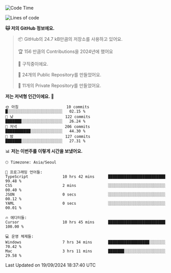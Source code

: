   <!--START_SECTION:waka-->
![Code Time](http://img.shields.io/badge/Code%20Time-828%20hrs%2056%20mins-blue)

![Lines of code](https://img.shields.io/badge/%EC%A0%80%EB%8A%94%20%EC%97%AC%ED%83%9C%EA%B9%8C%EC%A7%80%20-411.3%20thousand%20%EC%A4%84%EC%9D%98%20%EC%BD%94%EB%93%9C%EB%A5%BC%20%EC%9E%91%EC%84%B1%ED%96%88%EC%96%B4%EC%9A%94.-blue)

**🐱 저의 GitHub 정보에요.** 

> 📦 GitHub의 24.7 kB만큼의 저장소를 사용하고 있어요. 
 > 
> 🏆 156 만큼의 Contributions을 2024년에 했어요
 > 
> 💼 구직중이에요.
 > 
> 📜 24개의 Public Repository를 만들었어요. 
 > 
> 🔑 11개의 Private Repository를 만들었어요. 
 > 
**저는 저녁형 인간이에요. 🦉** 

```text
🌞 아침                     10 commits          █░░░░░░░░░░░░░░░░░░░░░░░░   02.15 % 
🌆 낮　                     122 commits         ███████░░░░░░░░░░░░░░░░░░   26.24 % 
🌃 저녁                     206 commits         ███████████░░░░░░░░░░░░░░   44.30 % 
🌙 밤　                     127 commits         ███████░░░░░░░░░░░░░░░░░░   27.31 % 
```


📊 **저는 이번주를 이렇게 시간을 보냈어요.** 

```text
🕑︎ Timezone: Asia/Seoul

💬 프로그래밍 언어들: 
TypeScript               10 hrs 42 mins      █████████████████████████   99.48 % 
CSS                      2 mins              ░░░░░░░░░░░░░░░░░░░░░░░░░   00.40 % 
JSON                     0 secs              ░░░░░░░░░░░░░░░░░░░░░░░░░   00.12 % 
YAML                     0 secs              ░░░░░░░░░░░░░░░░░░░░░░░░░   00.01 % 

🔥 에디터들: 
Cursor                   10 hrs 45 mins      █████████████████████████   100.00 % 

💻 운영 체제들: 
Windows                  7 hrs 34 mins       ██████████████████░░░░░░░   70.42 % 
Mac                      3 hrs 11 mins       ███████░░░░░░░░░░░░░░░░░░   29.58 % 
```


 Last Updated on 19/09/2024 18:37:40 UTC
<!--END_SECTION:waka-->
